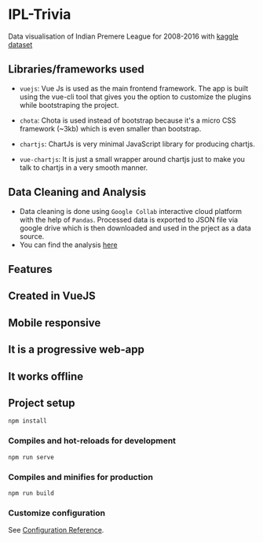 # IPL-Trivia

Data visualisation of Indian Premere League for 2008-2016 with [kaggle dataset](https://www.kaggle.com/harsha547/indian-premier-league-csv-dataset)

## Libraries/frameworks used

- `vuejs`: Vue Js is used as the main frontend framework. The app is built using the vue-cli tool that gives you the option to customize the plugins while bootstraping the project.

- `chota`: Chota is used instead of bootstrap because it's a micro CSS framework (~3kb) which is even smaller than bootstrap.

- `chartjs`: ChartJs is very minimal JavaScript library for producing chartjs.

- `vue-chartjs`: It is just a small wrapper around chartjs just to make you talk to chartjs in a very smooth manner.

## Data Cleaning and Analysis

- Data cleaning is done using `Google Collab` interactive cloud platform with the help of `Pandas`. Processed data is exported to JSON file via google drive which is then downloaded and used in the prject as a data source.
- You can find the analysis [here](https://colab.research.google.com/drive/1PenxDsS8lI7w4mKQywFvOhD3t2Z5qdBR?usp=sharing)

## Features

## Created in VueJS

## Mobile responsive

## It is a progressive web-app

## It works offline

## Project setup
```
npm install
```

### Compiles and hot-reloads for development
```
npm run serve
```

### Compiles and minifies for production
```
npm run build
```

### Customize configuration
See [Configuration Reference](https://cli.vuejs.org/config/).
